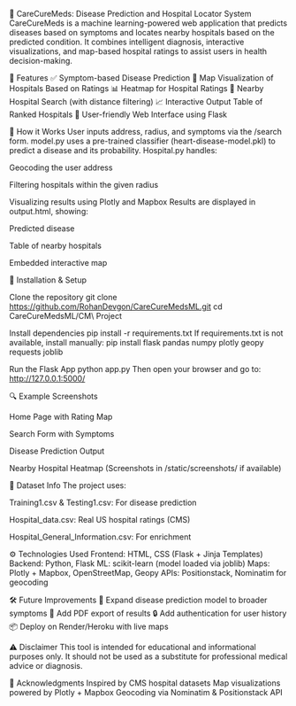 💊 CareCureMeds: Disease Prediction and Hospital Locator System
CareCureMeds is a machine learning-powered web application that predicts diseases based on symptoms and locates nearby hospitals based on the predicted condition. It combines intelligent diagnosis, interactive visualizations, and map-based hospital ratings to assist users in health decision-making.

🌟 Features
✅ Symptom-based Disease Prediction
📍 Map Visualization of Hospitals Based on Ratings
📊 Heatmap for Hospital Ratings
🏥 Nearby Hospital Search (with distance filtering)
📈 Interactive Output Table of Ranked Hospitals
🎨 User-friendly Web Interface using Flask

🧠 How it Works
User inputs address, radius, and symptoms via the /search form.
model.py uses a pre-trained classifier (heart-disease-model.pkl) to predict a disease and its probability.
Hospital.py handles:

Geocoding the user address

Filtering hospitals within the given radius

Visualizing results using Plotly and Mapbox
Results are displayed in output.html, showing:

Predicted disease

Table of nearby hospitals

Embedded interactive map

🚀 Installation & Setup

Clone the repository
git clone https://github.com/RohanDevgon/CareCureMedsML.git
cd CareCureMedsML/CM\ Project

Install dependencies
pip install -r requirements.txt
If requirements.txt is not available, install manually:
pip install flask pandas numpy plotly geopy requests joblib

Run the Flask App
python app.py
Then open your browser and go to: http://127.0.0.1:5000/

🔍 Example Screenshots

Home Page with Rating Map

Search Form with Symptoms

Disease Prediction Output

Nearby Hospital Heatmap
(Screenshots in /static/screenshots/ if available)

📌 Dataset Info
The project uses:

Training1.csv & Testing1.csv: For disease prediction

Hospital_data.csv: Real US hospital ratings (CMS)

Hospital_General_Information.csv: For enrichment

⚙️ Technologies Used
Frontend: HTML, CSS (Flask + Jinja Templates)
Backend: Python, Flask
ML: scikit-learn (model loaded via joblib)
Maps: Plotly + Mapbox, OpenStreetMap, Geopy
APIs: Positionstack, Nominatim for geocoding

🛠️ Future Improvements
🧬 Expand disease prediction model to broader symptoms
📄 Add PDF export of results
🔒 Add authentication for user history
📦 Deploy on Render/Heroku with live maps

⚠️ Disclaimer
This tool is intended for educational and informational purposes only. It should not be used as a substitute for professional medical advice or diagnosis.

🙌 Acknowledgments
Inspired by CMS hospital datasets
Map visualizations powered by Plotly + Mapbox
Geocoding via Nominatim & Positionstack API

